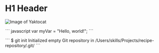 # H1 Header

![Image of Yaktocat](https://octodex.github.com/images/yaktocat.png222)

ˋˋˋ javascript
var myVar = "Hello, world!";
ˋˋˋ

ˋˋˋ
$ git init
Initialized empty Git repository in /Users/skills/Projects/recipe-repository/.git/
ˋˋˋ
